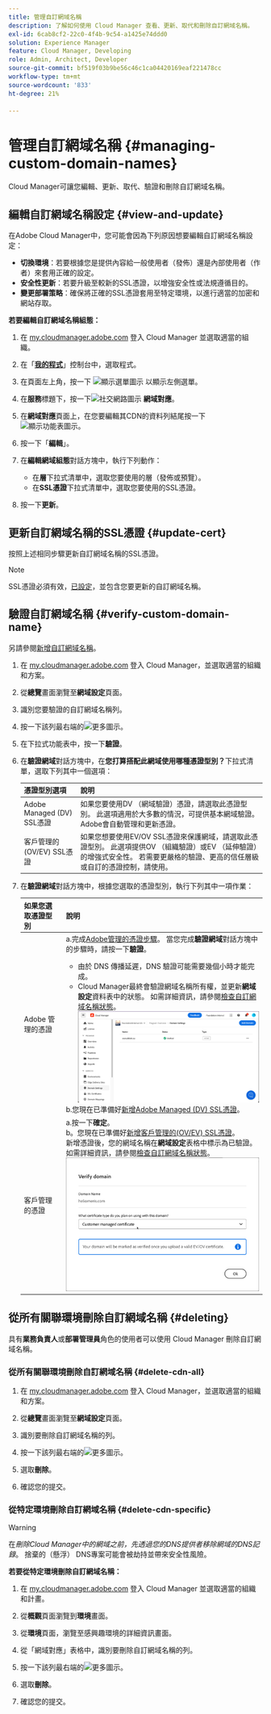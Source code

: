 ```yaml
---
title: 管理自訂網域名稱
description: 了解如何使用 Cloud Manager 查看、更新、取代和刪除自訂網域名稱。
exl-id: 6cab8cf2-22c0-4f4b-9c54-a1425e74ddd0
solution: Experience Manager
feature: Cloud Manager, Developing
role: Admin, Architect, Developer
source-git-commit: bf519f03b9be56c46c1ca04420169eaf221478cc
workflow-type: tm+mt
source-wordcount: '833'
ht-degree: 21%

---
```



# 管理自訂網域名稱 {#managing-custom-domain-names}

Cloud Manager可讓您編輯、更新、取代、驗證和刪除自訂網域名稱。

## 編輯自訂網域名稱設定 {#view-and-update}

在Adobe Cloud Manager中，您可能會因為下列原因想要編輯自訂網域名稱設定：

* **切換環境**：若要根據您是提供內容給一般使用者（發佈）還是內部使用者（作者）來套用正確的設定。
* **安全性更新**：若要升級至較新的SSL憑證，以增強安全性或法規遵循目的。
* **變更部署策略**：確保將正確的SSL憑證套用至特定環境，以進行適當的加密和網站存取。

**若要編輯自訂網域名稱組態：**

1. 在 [my.cloudmanager.adobe.com](https://my.cloudmanager.adobe.com/) 登入 Cloud Manager 並選取適當的組織。

1. 在「**[我的程式](/help/implementing/cloud-manager/navigation.md#my-programs)**」控制台中，選取程式。

1. 在頁面左上角，按一下 ![顯示選單圖示](https://spectrum.adobe.com/static/icons/workflow_18/Smock_ShowMenu_18_N.svg) 以顯示左側選單。

1. 在&#x200B;**服務**&#x200B;標題下，按一下![社交網路圖示](https://spectrum.adobe.com/static/icons/workflow_18/Smock_SocialNetwork_18_N.svg) **網域對應**。

1. 在&#x200B;**網域對應**&#x200B;頁面上，在您要編輯其CDN的資料列結尾按一下![顯示功能表圖示](https://spectrum.adobe.com/static/icons/workflow_18/Smock_More_18_N.svg)。

1. 按一下「**編輯**」。

1. 在&#x200B;**編輯網域組態**&#x200B;對話方塊中，執行下列動作：

   * 在&#x200B;**層**&#x200B;下拉式清單中，選取您要使用的層（發佈或預覽）。
   * 在&#x200B;**SSL憑證**&#x200B;下拉式清單中，選取您要使用的SSL憑證。

1. 按一下&#x200B;**更新**。


## 更新自訂網域名稱的SSL憑證 {#update-cert}

按照上述相同步驟更新自訂網域名稱的SSL憑證。

>[!NOTE]
>
>SSL憑證必須有效，[已設定](/help/implementing/cloud-manager/managing-ssl-certifications/introduction-to-ssl-certificates.md)，並包含您要更新的自訂網域名稱。


## 驗證自訂網域名稱 {#verify-custom-domain-name}

另請參閱[新增自訂網域名稱](/help/implementing/cloud-manager/custom-domain-names/add-custom-domain-name.md)。

1. 在 [my.cloudmanager.adobe.com](https://my.cloudmanager.adobe.com/) 登入 Cloud Manager，並選取適當的組織和方案。

1. 從&#x200B;**總覽**&#x200B;畫面瀏覽至&#x200B;**網域設定**&#x200B;頁面。

1. 識別您要驗證的自訂網域名稱列。

1. 按一下該列最右端的![更多圖示](https://spectrum.adobe.com/static/icons/workflow_18/Smock_More_18_N.svg)。

1. 在下拉式功能表中，按一下&#x200B;**驗證**。

1. 在&#x200B;**驗證網域**&#x200B;對話方塊中，在&#x200B;**您打算搭配此網域使用哪種憑證型別？**&#x200B;下拉式清單，選取下列其中一個選項：

   | 憑證型別選項 | 說明 |
   | --- | --- |
   | Adobe Managed (DV) SSL憑證 | 如果您要使用DV （網域驗證）憑證，請選取此憑證型別。 此選項適用於大多數的情況，可提供基本網域驗證。 Adobe會自動管理和更新憑證。 |
   | 客戶管理的(OV/EV) SSL憑證 | 如果您想要使用EV/OV SSL憑證來保護網域，請選取此憑證型別。 此選項提供OV （組織驗證）或EV （延伸驗證）的增強式安全性。 若需要更嚴格的驗證、更高的信任層級或自訂的憑證控制，請使用。 |

1. 在&#x200B;**驗證網域**&#x200B;對話方塊中，根據您選取的憑證型別，執行下列其中一項作業：

   | 如果您選取憑證型別 | 說明 |
   | --- | ---  |
   | Adobe 管理的憑證 | a.完成[Adobe管理的憑證步驟](/help/implementing/cloud-manager/custom-domain-names/add-custom-domain-name.md#adobe-managed-cert-steps)。 當您完成&#x200B;**驗證網域**&#x200B;對話方塊中的步驟時，請按一下&#x200B;**驗證**。<ul><li>由於 DNS 傳播延遲，DNS 驗證可能需要幾個小時才能完成。</li><li>Cloud Manager最終會驗證網域名稱所有權，並更新&#x200B;**網域設定**&#x200B;資料表中的狀態。 如需詳細資訊，請參閱[檢查自訂網域名稱狀態](/help/implementing/cloud-manager/custom-domain-names/check-domain-name-status.md)。</li>![驗證網域狀態](/help/implementing/cloud-manager/assets/domain-settings-verified.png)</li></ul>b.您現在已準備好[新增Adobe Managed (DV) SSL憑證](/help/implementing/cloud-manager/managing-ssl-certifications/add-ssl-certificate.md#add-adobe-managed-ssl-cert)。</li></ul> |
   | 客戶管理的憑證 | a.按一下&#x200B;**確定**。<br>b。您現在已準備好[新增客戶管理的(OV/EV) SSL憑證](/help/implementing/cloud-manager/managing-ssl-certifications/add-ssl-certificate.md#add-customer-managed-ssl-cert)。<br>新增憑證後，您的網域名稱在&#x200B;**網域設定**&#x200B;表格中標示為已驗證。 如需詳細資訊，請參閱[檢查自訂網域名稱狀態](/help/implementing/cloud-manager/custom-domain-names/check-domain-name-status.md)。</li></ul><br>![驗證客戶管理的 EV/OV 憑證的網域](/help/implementing/cloud-manager/assets/verify-domain-customer-managed-step.png) |


## 從所有關聯環境刪除自訂網域名稱 {#deleting}

具有&#x200B;**業務負責人**&#x200B;或&#x200B;**部署管理員**&#x200B;角色的使用者可以使用 Cloud Manager 刪除自訂網域名稱。

### 從所有關聯環境刪除自訂網域名稱 {#delete-cdn-all}

1. 在 [my.cloudmanager.adobe.com](https://my.cloudmanager.adobe.com/) 登入 Cloud Manager，並選取適當的組織和方案。

1. 從&#x200B;**總覽**&#x200B;畫面瀏覽至&#x200B;**網域設定**&#x200B;頁面。

1. 識別要刪除自訂網域名稱的列。

1. 按一下該列最右端的![更多圖示](https://spectrum.adobe.com/static/icons/workflow_18/Smock_More_18_N.svg)。

1. 選取&#x200B;**刪除**。

1. 確認您的提交。


### 從特定環境刪除自訂網域名稱 {#delete-cdn-specific}

>[!WARNING]
>
>在&#x200B;*刪除Cloud Manager中的網域之前，先透過您的DNS提供者移除網域的DNS記錄*。 捨棄的（懸浮） DNS專案可能會被劫持並帶來安全性風險。

**若要從特定環境刪除自訂網域名稱：**

1. 在 [my.cloudmanager.adobe.com](https://my.cloudmanager.adobe.com/) 登入 Cloud Manager 並選取適當的組織和計畫。

1. 從&#x200B;**概觀**&#x200B;頁面瀏覽到&#x200B;**環境**&#x200B;畫面。

1. 從&#x200B;**環境**&#x200B;頁面，瀏覽至感興趣環境的詳細資訊畫面。

1. 從「網域對應」表格中，識別要刪除自訂網域名稱的列。

1. 按一下該列最右端的![更多圖示](https://spectrum.adobe.com/static/icons/workflow_18/Smock_More_18_N.svg)。

1. 選取&#x200B;**刪除**。

1. 確認您的提交。
